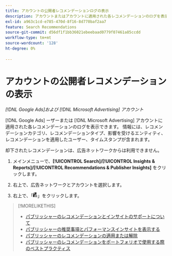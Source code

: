 ```yaml
---
title: アカウントの公開者レコメンデーションログの表示
description: アカウントまたはアカウントに適用された各レコメンデーションのログを表示する方法  [!DNL Google Ads]  ついて説明  [!DNL Microsoft Advertising]  ます。
exl-id: a963c1cd-e785-470d-8f16-8d770baf2aa7
feature: Search Recommendations
source-git-commit: d56df1f1bb36021ebeebaad0779f07461a85ccdd
workflow-type: tm+mt
source-wordcount: '128'
ht-degree: 0%

---
```


# アカウントの公開者レコメンデーションの表示

*[!DNL Google Ads]および [!DNL Microsoft Advertising] アカウント*

[!DNL Google Ads] ーザーまたは [!DNL Microsoft Advertising] アカウントに適用された各レコメンデーションのログを表示できます。 情報には、レコメンデーションカテゴリ、レコメンデーションタイプ、影響を受けるエンティティ、レコメンデーションを適用したユーザー、タイムスタンプが含まれます。

却下されたレコメンデーションは、広告ネットワークからは利用できません。

1. メインメニューで、**[!UICONTROL Search]/[!UICONTROL Insights & Reports]/[!UICONTROL Recommendations & Publisher Insights]** をクリックします。

1. 右上で、広告ネットワークとアカウントを選択します。

1. 右上で、「![Recommendation Logs](/help/search-social-commerce/assets/recommendations-log-view.png "Recommendation Logs")」をクリックします。

>[!MORELIKETHIS]
>
>* [ パブリッシャーのレコメンデーションとインサイトのサポートについて ](recommendation-support.md)
>* [ パブリッシャーの推奨事項とパフォーマンスインサイトを表示する ](recommendation-view.md)
>* [ パブリッシャーのレコメンデーションの適用または解除 ](recommendation-apply-dismiss.md)
>* [ パブリッシャーのレコメンデーションをポートフォリオで使用する際のベストプラクティス ](recommendation-best-practices.md)

